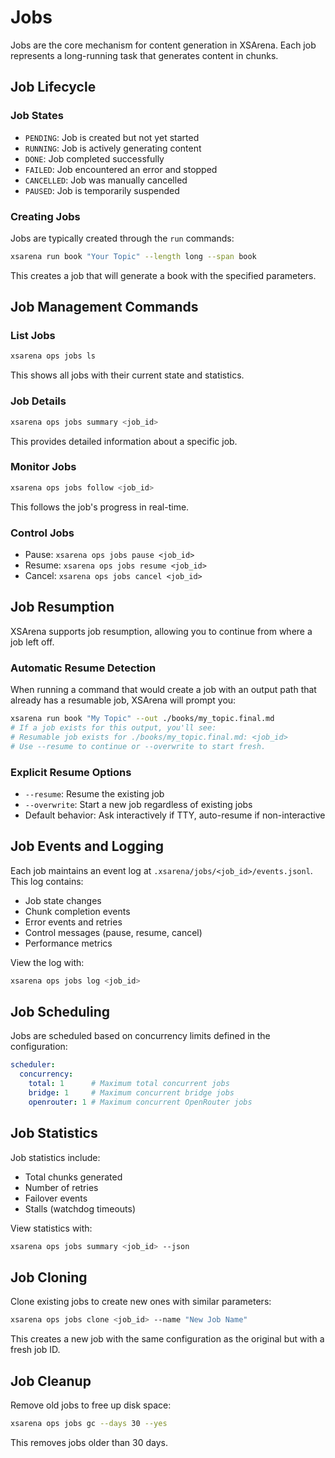 # Jobs

Jobs are the core mechanism for content generation in XSArena. Each job represents a long-running task that generates content in chunks.

## Job Lifecycle

### Job States

- `PENDING`: Job is created but not yet started
- `RUNNING`: Job is actively generating content
- `DONE`: Job completed successfully
- `FAILED`: Job encountered an error and stopped
- `CANCELLED`: Job was manually cancelled
- `PAUSED`: Job is temporarily suspended

### Creating Jobs

Jobs are typically created through the `run` commands:

```bash
xsarena run book "Your Topic" --length long --span book
```

This creates a job that will generate a book with the specified parameters.

## Job Management Commands

### List Jobs

```bash
xsarena ops jobs ls
```

This shows all jobs with their current state and statistics.

### Job Details

```bash
xsarena ops jobs summary <job_id>
```

This provides detailed information about a specific job.

### Monitor Jobs

```bash
xsarena ops jobs follow <job_id>
```

This follows the job's progress in real-time.

### Control Jobs

- Pause: `xsarena ops jobs pause <job_id>`
- Resume: `xsarena ops jobs resume <job_id>`
- Cancel: `xsarena ops jobs cancel <job_id>`

## Job Resumption

XSArena supports job resumption, allowing you to continue from where a job left off.

### Automatic Resume Detection

When running a command that would create a job with an output path that already has a resumable job, XSArena will prompt you:

```bash
xsarena run book "My Topic" --out ./books/my_topic.final.md
# If a job exists for this output, you'll see:
# Resumable job exists for ./books/my_topic.final.md: <job_id>
# Use --resume to continue or --overwrite to start fresh.
```

### Explicit Resume Options

- `--resume`: Resume the existing job
- `--overwrite`: Start a new job regardless of existing jobs
- Default behavior: Ask interactively if TTY, auto-resume if non-interactive

## Job Events and Logging

Each job maintains an event log at `.xsarena/jobs/<job_id>/events.jsonl`. This log contains:

- Job state changes
- Chunk completion events
- Error events and retries
- Control messages (pause, resume, cancel)
- Performance metrics

View the log with:
```bash
xsarena ops jobs log <job_id>
```

## Job Scheduling

Jobs are scheduled based on concurrency limits defined in the configuration:

```yaml
scheduler:
  concurrency:
    total: 1      # Maximum total concurrent jobs
    bridge: 1     # Maximum concurrent bridge jobs
    openrouter: 1 # Maximum concurrent OpenRouter jobs
```

## Job Statistics

Job statistics include:

- Total chunks generated
- Number of retries
- Failover events
- Stalls (watchdog timeouts)

View statistics with:
```bash
xsarena ops jobs summary <job_id> --json
```

## Job Cloning

Clone existing jobs to create new ones with similar parameters:

```bash
xsarena ops jobs clone <job_id> --name "New Job Name"
```

This creates a new job with the same configuration as the original but with a fresh job ID.

## Job Cleanup

Remove old jobs to free up disk space:

```bash
xsarena ops jobs gc --days 30 --yes
```

This removes jobs older than 30 days.